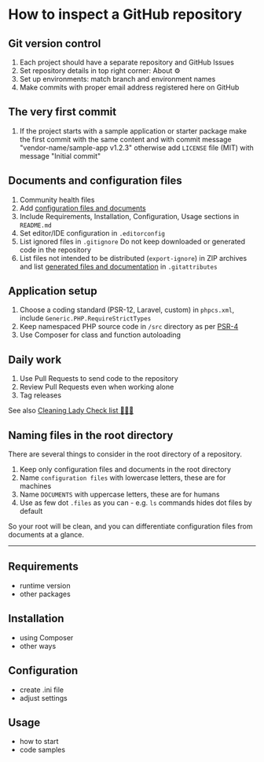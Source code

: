 # How to inspect a GitHub repository

## Git version control

1. Each project should have a separate repository and GitHub Issues
1. Set repository details in top right corner: About :gear:
1. Set up environments: match branch and environment names
1. Make commits with proper email address registered here on GitHub

## The very first commit

1. If the project starts with a sample application or starter package
    make the first commit with the same content and with commit message
    "vendor-name/sample-app v1.2.3"
    otherwise add `LICENSE` file (MIT) with message "Initial commit"

## Documents and configuration files

1. Community health files
1. Add [configuration files and documents](#naming-files-in-the-root-directory)
1. Include Requirements, Installation, Configuration,
    Usage sections in `README.md`
1. Set editor/IDE configuration in `.editorconfig`
1. List ignored files in `.gitignore`
    Do not keep downloaded or generated code in the repository
1. List files not intended to be distributed (`export-ignore`)
    in ZIP archives and list
    [generated files and documentation](https://github.com/github/linguist/blob/master/docs/overrides.md#summary)
    in `.gitattributes`

## Application setup

1. Choose a coding standard (PSR-12, Laravel, custom) in `phpcs.xml`,
    include `Generic.PHP.RequireStrictTypes`
1. Keep namespaced PHP source code in `/src` directory
    as per [PSR-4](https://www.php-fig.org/psr/psr-4/)
1. Use Composer for class and function autoloading

## Daily work

1. Use Pull Requests to send code to the repository
1. Review Pull Requests even when working alone
1. Tag releases

See also
[Cleaning Lady Check list :broom::woman::memo:](https://web.archive.org/web/20200831185120/https://tomasvotruba.com/cleaning-lady-checklist/)

## Naming files in the root directory

There are several things to consider in the root directory of a repository.

1. Keep only configuration files and documents in the root directory
2. Name `configuration files` with lowercase letters, these are for machines
3. Name `DOCUMENTS` with uppercase letters, these are for humans
4. Use as few dot `.files` as you can - e.g. `ls` commands hides dot files by default

So your root will be clean,
and you can differentiate configuration files from documents at a glance.

---

## Requirements

- runtime version
- other packages

## Installation

- using Composer
- other ways

## Configuration

- create .ini file
- adjust settings

## Usage

- how to start
- code samples
